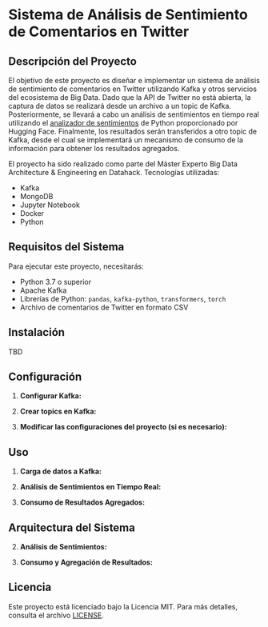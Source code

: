 # Sistema de Análisis de Sentimiento de Comentarios en Twitter

## Descripción del Proyecto

El objetivo de este proyecto es diseñar e implementar un sistema de análisis de sentimiento de comentarios en Twitter utilizando Kafka y otros servicios del ecosistema de Big Data. Dado que la API de Twitter no está abierta, la captura de datos se realizará desde un archivo a un topic de Kafka. Posteriormente, se llevará a cabo un análisis de sentimientos en tiempo real utilizando el [analizador de sentimientos](https://huggingface.co/blog/sentiment-analysis-python) de Python proporcionado por Hugging Face. Finalmente, los resultados serán transferidos a otro topic de Kafka, desde el cual se implementará un mecanismo de consumo de la información para obtener los resultados agregados.

El proyecto ha sido realizado como parte del Máster Experto Big Data Architecture & Engineering en Datahack. Tecnologías utilizadas:
- Kafka
- MongoDB
- Jupyter Notebook
- Docker
- Python



## Requisitos del Sistema

Para ejecutar este proyecto, necesitarás:

- Python 3.7 o superior
- Apache Kafka
- Librerías de Python: `pandas`, `kafka-python`, `transformers`, `torch`
- Archivo de comentarios de Twitter en formato CSV

## Instalación
TBD

## Configuración

1. **Configurar Kafka:**


2. **Crear topics en Kafka:**


3. **Modificar las configuraciones del proyecto (si es necesario):**


## Uso

1. **Carga de datos a Kafka:**


2. **Análisis de Sentimientos en Tiempo Real:**


3. **Consumo de Resultados Agregados:**


## Arquitectura del Sistema


2. **Análisis de Sentimientos:**

3. **Consumo y Agregación de Resultados:**



## Licencia

Este proyecto está licenciado bajo la Licencia MIT. Para más detalles, consulta el archivo [LICENSE](LICENSE).

